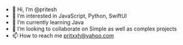 - 👋 Hi, I’m @pritesh
- 👀 I’m interested in JavaScript, Python, SwiftUI
- 🌱 I’m currently learning Java
- 💞️ I’m looking to collaborate on Simple as well as complex projects 
- 📫 How to reach me pritxxh@yahoo.com

<!---
pritxxh/pritxxh is a ✨ special ✨ repository because its `README.md` (this file) appears on your GitHub profile.
You can click the Preview link to take a look at your changes.
--->

